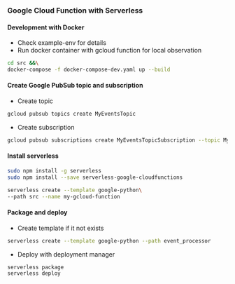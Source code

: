 ### Google Cloud Function with Serverless

#### Development with Docker

* Check example-env for details
* Run docker container with gcloud function for local observation
```bash
cd src &&\
docker-compose -f docker-compose-dev.yaml up --build
```

#### Create Google PubSub topic and subscription
* Create topic
```bash
gcloud pubsub topics create MyEventsTopic
```
* Create subscription
```bash
gcloud pubsub subscriptions create MyEventsTopicSubscription --topic MyEventsTopic --ack-deadline=20
```

#### Install serverless
```bash
sudo npm install -g serverless
sudo npm install --save serverless-google-cloudfunctions
```

```bash
serverless create --template google-python\
--path src --name my-gcloud-function
```

#### Package and deploy 

* Create template if it not exists
```bash
serverless create --template google-python --path event_processor
```
* Deploy with deployment manager
```bash
serverless package
serverless deploy
```